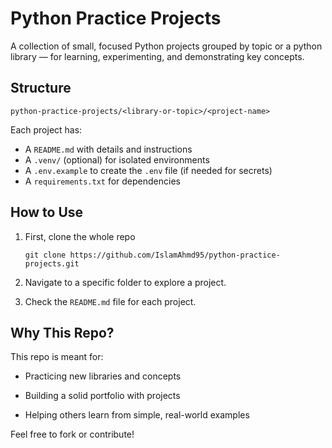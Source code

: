 # Python Practice Projects

A collection of small, focused Python projects grouped by topic or a python library — for learning, experimenting, and demonstrating key concepts.


## Structure

`python-practice-projects/<library-or-topic>/<project-name>`

Each project has:
- A `README.md` with details and instructions
- A `.venv/` (optional) for isolated environments
- A `.env.example` to create the `.env` file (if needed for secrets)
- A `requirements.txt` for dependencies


## How to Use

1. First, clone the whole repo

    `git clone https://github.com/IslamAhmd95/python-practice-projects.git`

2. Navigate to a specific folder to explore a project.

3. Check the `README.md` file for each project.


## Why This Repo?

This repo is meant for:

- Practicing new libraries and concepts

- Building a solid portfolio with projects

- Helping others learn from simple, real-world examples

Feel free to fork or contribute!
